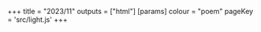 +++
title = "2023/11"
outputs = ["html"]
[params]
    colour = "poem"
    pageKey = 'src/light.js'
+++

